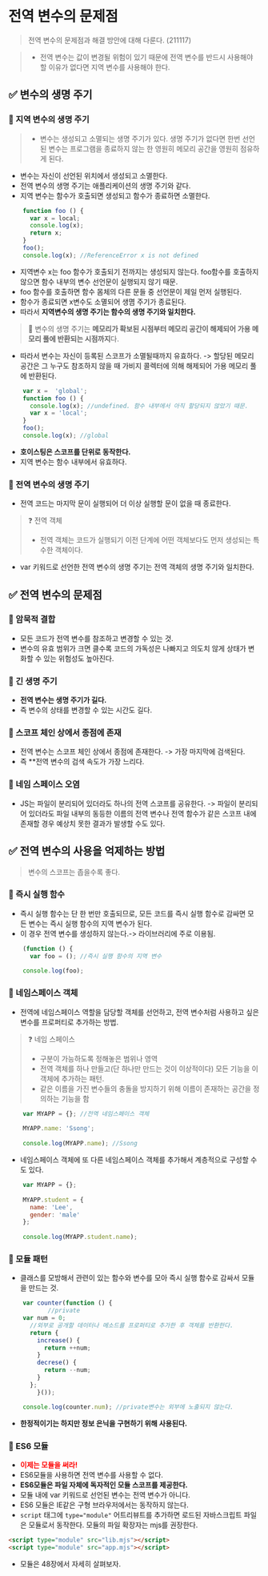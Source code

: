 # 전역 변수의 문제점
> 전역 변수의 문제점과 해결 방안에 대해 다룬다. (211117)

> - 전역 변수는 값이 변경될 위험이 있기 때문에 전역 변수를 반드시 사용해야 할 이유가 없다면 지역 변수를 사용해야 한다.

## ✅ 변수의 생명 주기
### 🔰 지역 변수의 생명 주기
> - 변수는 생성되고 소멸되는 생명 주기가 있다. 생명 주기가 없다면 한번 선언된 변수는 프로그램을 종료하지 않는 한 영원히 메모리 공간을 영원히 점유하게 된다. 

- 변수는 자신이 선언된 위치에서 생성되고 소멸한다.
- 전역 변수의 생명 주기는 애플리케이션의 생명 주기와 같다.
- 지역 변수는 함수가 호출되면 생성되고 함수가 종료하면 소멸한다.

```js
	function foo () {
	  var x = local;
	  console.log(x);
      return x;
    }
	foo();
	console.log(x); //ReferenceError x is not defined
```
- 지역변수 x는  foo 함수가 호출되기 전까지는 생성되지 않는다. foo함수를 호출하지 않으면 함수 내부의 변수 선언문이 실행되지 않기 때문.
- foo 함수를 호출하면 함수 몸체의 다른 문들 중 선언문이 제일 먼저 실행된다.
- 함수가 종료되면 x변수도 소멸되어 생몀 주기가 종료된다.
- 따라서 **지역변수의 생명 주기는 함수의 생명 주기와 일치한다.**

> 📌 변수의 생명 주기는 **메모리가 확보된 시점부터 메모리 공간이 해제되어 가용 메모리 풀에 반환되는 시점까지**다. 
- 따라서 변수는 자신이 등록된 스코프가 소멸될때까지 유효하다. -> 할당된 메모리 공간은 그 누구도 참조하지 않을 때 가비지 콜렉터에 의해 해제되어 가용 메모리 풀에 반환된다.
```js
	var x =  'global';
	function foo () {
	  console.log(x); //undefined. 함수 내부에서 아직 할당되지 않았기 때문.
      var x = 'local';
    }
	foo();
	console.log(x); //global
```
- **호이스팅은 스코프를 단위로 동작한다.**
- 지역 변수는 함수 내부에서 유효하다.
   
 ### 🔰 전역 변수의 생명 주기
 - 전역 코드는 마지막 문이 실행되어 더 이상 실행할 문이 없을 때 종료한다.
 > ❓ 전역 객체
 > - 전역 객체는 코드가 실행되기 이전 단계에 어떤 객체보다도 먼저 생성되는 특수한 객체이다.
 - var 키워드로 선언한 전역 변수의 생명 주기는 전역 객체의 생명 주기와 일치한다.
 
## ✅ 전역 변수의 문제점
### 💠 암묵적 결합
- 모든 코드가 전역 변수를 참조하고 변경할 수 있는 것.
- 변수의 유효 범위가 크면 클수록 코드의 가독성은 나빠지고 의도치 않게 상태가 변화할 수 있는 위험성도 높아진다.
 
### 💠 긴 생명 주기
- **전역 변수는 생명 주기가 길다.**
- 즉  변수의 상태를 변경할 수 있는 시간도 길다.

### 💠 스코프 체인 상에서 종점에 존재
- 전역 변수는 스코프 체인 상에서 종점에 존재한다. -> 가장 마지막에 검색된다.
- 즉 **전역 변수의 검색 속도가 가장 느리다.

### 💠 네임 스페이스 오염
- JS는 파일이 분리되어 있더라도 하나의 전역 스코프를 공유한다. -> 파일이 분리되어 있더라도 파일 내부의 동등한 이름의 전역 변수나 전역 함수가 같은 스코프 내에 존재할 경우 예상치 못한 결과가 발생할 수도 있다.

## ✅ 전역 변수의 사용을 억제하는 방법
> 변수의 스코프는 좁을수록 좋다.

### 🔰 즉시 실행 함수
- 즉시 실행 함수는 단 한 번만 호출되므로, 모든 코드를 즉시 실행 함수로 감싸면 모든 변수는 즉시 실행 함수의 지역 변수가 된다.
- 이 경우 전역 변수를 생성하지 않는다.-> 라이브러리에 주로 이용됨.
```js
	(function () {
	  var foo = (); //즉시 실행 함수의 지역 변수
	
	console.log(foo);
```
### 🔰 네임스페이스 객체
- 전역에 네임스페이스 역할을 담당할 객체를 선언하고, 전역 변수처럼 사용하고 싶은 변수를 프로퍼티로 추가하는 방법.
> ❓ 네임 스페이스
> - 구분이 가능하도록 정해놓은 범위나 영역
> - 전역 객체를 하나 만들고(단 하나만 만드는 것이 이상적이다) 모든 기능을 이 객체에 추가하는 패턴.
> - 같은 이름을 가진 변수들의 충돌을 방지하기 위해 이름이 존재하는 공간을 정의하는 기능을 함
```js
	var MYAPP = {}; //전역 네임스페이스 객체
	
	MYAPP.name: 'Ssong';
	
	console.log(MYAPP.name); //Ssong
```
- 네임스페이스 객체에 또 다른 네임스페이스 객체를 추가해서 계층적으로 구성할 수도 있다.
```js
	var MYAPP = {};
	
	MYAPP.student = {
	  name: 'Lee',
	  gender: 'male'
	};
	
	console.log(MYAPP.student.name);
```
### 🔰 모듈 패턴
- 클래스를 모방해서 관련이 있는 함수와 변수를 모아 즉시 실행 함수로 감싸서 모듈을 만드는 것.
```js	
	var counter(function () {
	       //private 
	var num = 0;
	  //외부로 공개할 데이터나 메소드를 프로퍼티로 추가한 후 객체를 반환한다.
	  return {
	    increase() {
	      return ++num;
	    }
	    decrese() {
	      return --num;
	    }
	  };
        }());

	console.log(counter.num); //private변수는 외부에 노출되지 않는다.
```
- **한정적이기는 하지만 정보 은닉을 구현하기 위해 사용된다.**
### 🔰 ES6 모듈
- **<span style="color:red">이제는 모듈을 써라!</span>**
- ES6모듈을 사용하면 전역 변수를 사용할 수 없다.
- **ES6모듈은 파일 자체에 독자적인 모듈 스코프를 제공한다.**
- 모듈 내에 var 키워드로 선언된 변수는 전역 변수가 아니다.
- ES6 모듈은 IE같은 구형 브라우저에서는 동작하지 않는다.
- `script` 태그에 `type="module"` 어트리뷰트를 추가하면 로드된 자바스크립트 파일은 모듈로서 동작한다. 모듈의 파일 확장자는 mjs를 권장한다.

```html
<script type="module" src="lib.mjs"></script>
<script type="module" src="app.mjs"></script>
```
- 모듈은 48장에서 자세히 살펴보자.